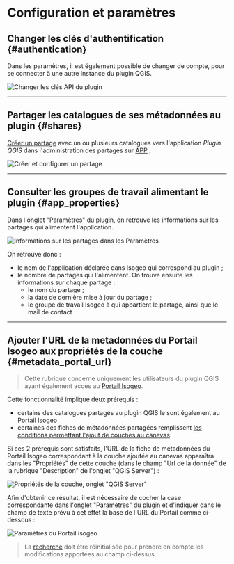 # Configuration et paramètres

## Changer les clés d'authentification {#authentication}

Dans les paramètres, il est également possible de changer de compte, pour se connecter à une autre instance du plugin QGIS.

![Changer les clés API du plugin](/assets/settings_switch_api_fr.png)

---

## Partager les catalogues de ses métadonnées au plugin {#shares}

[Créer un partage](http://help.isogeo.com/admin/fr/features/admin/shares.html) avec un ou plusieurs catalogues vers l'application _Plugin QGIS_ dans l'administration des partages sur [APP](https://app.isogeo.com) ;

![Créer et configurer un partage](/assets/app_share_toPlugin_fr.png)

---

## Consulter les groupes de travail alimentant le plugin {#app_properties}

Dans l'onglet "Paramètres" du plugin, on retrouve les informations sur les partages qui alimentent l'application.

![Informations sur les partages dans les Paramètres](/assets/settings_shares_details_fr.png)

On retrouve donc :

* le nom de l'application déclarée dans Isogeo qui correspond au plugin ;
* le nombre de partages qui l'alimentent. On trouve ensuite les informations sur chaque partage :
  * le nom du partage ;
  * la date de dernière mise à jour du partage ;
  * le groupe de travail Isogeo à qui appartient le partage, ainsi que le mail de contact

---

## Ajouter l'URL de la metadonnées du Portail Isogeo aux propriétés de la couche {#metadata_portal_url}

> Cette rubrique concerne uniquement les utilisateurs du plugin QGIS ayant également accès au [Portail Isogeo](https://www.isogeo.com/nos-produits/Portail).

Cette fonctionnalité implique deux prérequis :

* certains des catalogues partagés au plugin QGIS le sont également au Portail Isogeo
* certaines des fiches de métadonnées partagées remplissent [les conditions permettant l'ajout de couches au canevas](/usage/display.md#add_criteria)

Si ces 2 prérequis sont satisfaits, l'URL de la fiche de métadonnées du Portail Isogeo correspondant à la couche ajoutée au canevas apparaîtra dans les "Propriétés" de cette couche (dans le champ "Url de la donnée" de la rubrique "Description" de l'onglet "QGIS Server") :

![Propriétés de la couche, onglet "QGIS Server"](/assets/layer_properties_portal_data_url_fr.png)

Afin d'obtenir ce résultat, il est nécessaire de cocher la case correspondante dans l'onglet "Paramètres" du plugin et d'indiquer dans le champ de texte prévu à cet effet la base de l'URL du Portail comme ci-dessous :

![Paramètres du Portail isogeo](/assets/settings_isogeo_portal_fr.png)

> La [recherche](/usage/search.md#reset) doit être réinitialisée pour prendre en compte les modifications apportées au champ ci-dessus.
